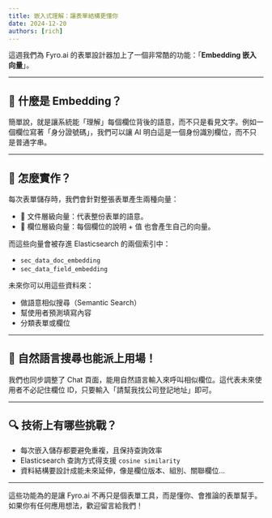 ```yaml
---
title: 嵌入式理解：讓表單結構更懂你
date: 2024-12-20
authors: [rich]
---
```


這週我們為 Fyro.ai 的表單設計器加上了一個非常酷的功能：「**Embedding 嵌入向量**」。

---

## 🧠 什麼是 Embedding？

簡單說，就是讓系統能「理解」每個欄位背後的語意，而不只是看見文字。例如一個欄位寫著「身分證號碼」，我們可以讓 AI 明白這是一個身份識別欄位，而不只是普通字串。

---

## 🔧 怎麼實作？

每次表單儲存時，我們會針對整張表單產生兩種向量：
- 📄 文件層級向量：代表整份表單的語意。
- 🧩 欄位層級向量：每個欄位的說明 + 值 也會產生自己的向量。

而這些向量會被存進 Elasticsearch 的兩個索引中：
- `sec_data_doc_embedding`
- `sec_data_field_embedding`

未來你可以用這些資料來：
- 做語意相似搜尋（Semantic Search）
- 幫使用者預測填寫內容
- 分類表單或欄位

---

## 💬 自然語言搜尋也能派上用場！

我們也同步調整了 Chat 頁面，能用自然語言輸入來呼叫相似欄位。這代表未來使用者不必記住欄位 ID，只要輸入「請幫我找公司登記地址」即可。

---

## 🔍 技術上有哪些挑戰？

- 每次嵌入儲存都要避免重複，且保持查詢效率
- Elasticsearch 查詢方式得支援 `cosine similarity`
- 資料結構要設計成能未來延伸，像是欄位版本、組別、關聯欄位...

---

這些功能為的是讓 Fyro.ai 不再只是個表單工具，而是懂你、會推論的表單幫手。如果你有任何應用想法，歡迎留言給我們！

